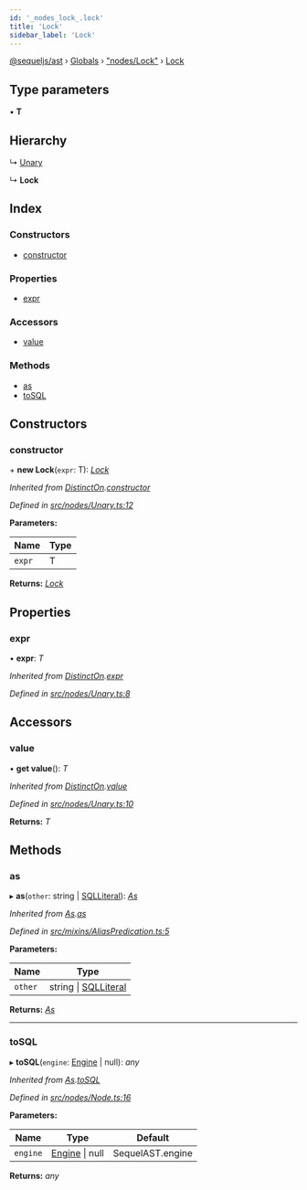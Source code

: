 ```yaml
---
id: '_nodes_lock_.lock'
title: 'Lock'
sidebar_label: 'Lock'
---
```


[@sequeljs/ast](../index.md) › [Globals](../globals.md) ›
["nodes/Lock"](../modules/_nodes_lock_.md) › [Lock](_nodes_lock_.lock.md)

## Type parameters

▪ **T**

## Hierarchy

↳ [Unary](_nodes_unary_.unary.md)

↳ **Lock**

## Index

### Constructors

- [constructor](_nodes_lock_.lock.md#constructor)

### Properties

- [expr](_nodes_lock_.lock.md#expr)

### Accessors

- [value](_nodes_lock_.lock.md#value)

### Methods

- [as](_nodes_lock_.lock.md#as)
- [toSQL](_nodes_lock_.lock.md#tosql)

## Constructors

### constructor

\+ **new Lock**(`expr`: T): _[Lock](_nodes_lock_.lock.md)_

_Inherited from
[DistinctOn](_nodes_distincton_.distincton.md).[constructor](_nodes_distincton_.distincton.md#constructor)_

_Defined in
[src/nodes/Unary.ts:12](https://github.com/sequeljs/ast/blob/aa0ef0f/src/nodes/Unary.ts#L12)_

**Parameters:**

| Name   | Type |
| ------ | ---- |
| `expr` | T    |

**Returns:** _[Lock](_nodes_lock_.lock.md)_

## Properties

### expr

• **expr**: _T_

_Inherited from
[DistinctOn](_nodes_distincton_.distincton.md).[expr](_nodes_distincton_.distincton.md#expr)_

_Defined in
[src/nodes/Unary.ts:8](https://github.com/sequeljs/ast/blob/aa0ef0f/src/nodes/Unary.ts#L8)_

## Accessors

### value

• **get value**(): _T_

_Inherited from
[DistinctOn](_nodes_distincton_.distincton.md).[value](_nodes_distincton_.distincton.md#value)_

_Defined in
[src/nodes/Unary.ts:10](https://github.com/sequeljs/ast/blob/aa0ef0f/src/nodes/Unary.ts#L10)_

**Returns:** _T_

## Methods

### as

▸ **as**(`other`: string | [SQLLiteral](_nodes_sqlliteral_.sqlliteral.md)):
_[As](_nodes_as_.as.md)_

_Inherited from [As](_nodes_as_.as.md).[as](_nodes_as_.as.md#as)_

_Defined in
[src/mixins/AliasPredication.ts:5](https://github.com/sequeljs/ast/blob/aa0ef0f/src/mixins/AliasPredication.ts#L5)_

**Parameters:**

| Name    | Type                                                         |
| ------- | ------------------------------------------------------------ |
| `other` | string &#124; [SQLLiteral](_nodes_sqlliteral_.sqlliteral.md) |

**Returns:** _[As](_nodes_as_.as.md)_

---

### toSQL

▸ **toSQL**(`engine`: [Engine](../interfaces/_interfaces_engine_.engine.md) |
null): _any_

_Inherited from [As](_nodes_as_.as.md).[toSQL](_nodes_as_.as.md#tosql)_

_Defined in
[src/nodes/Node.ts:16](https://github.com/sequeljs/ast/blob/aa0ef0f/src/nodes/Node.ts#L16)_

**Parameters:**

| Name     | Type                                                              | Default          |
| -------- | ----------------------------------------------------------------- | ---------------- |
| `engine` | [Engine](../interfaces/_interfaces_engine_.engine.md) &#124; null | SequelAST.engine |

**Returns:** _any_
